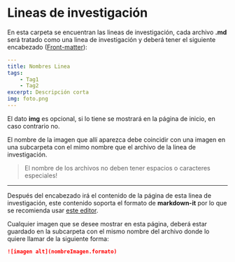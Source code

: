 # Lineas de investigación

En esta carpeta se encuentran las lineas de investigación, cada archivo **.md** será tratado como una linea de investigación y deberá tener el siguiente encabezado ([Front-matter](https://hexo.io/docs/front-matter)):

```yml
---
title: Nombres Linea
tags: 
    - Tag1
    - Tag2
excerpt: Descripción corta
img: foto.png
---
```

El dato **img** es opcional, si lo tiene se mostrará en la página de inicio, en caso contrario no.

El nombre de la imagen que allí aparezca debe coincidir con una imagen en una subcarpeta con el mimo nombre que el archivo de la linea de investigación.

> El nombre de los archivos no deben tener espacios o caracteres especiales!

---

Después del encabezado irá el contenido de la página de esta linea de investigación, este contenido soporta el formato de **markdown-it** por lo que se recomienda usar [este editor](https://markdown-it.github.io/).

Cualquier imagen que se desee mostrar en esta página, deberá estar guardado en la subcarpeta con el mismo nombre del archivo donde lo quiere llamar de la siguiente forma:

```md
![imagen alt](nombreImagen.formato)
```
